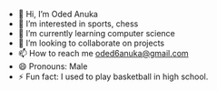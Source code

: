 - 👋 Hi, I’m Oded Anuka
- 👀 I’m interested in sports, chess
- 🌱 I’m currently learning computer science
- 💞️ I’m looking to collaborate on projects 
- 📫 How to reach me oded6anuka@gmail.com
- 😄 Pronouns: Male
- ⚡ Fun fact: I used to play basketball in high school.

<!---
odedanuka/odedanuka is a ✨ special ✨ repository because its `README.md` (this file) appears on your GitHub profile.
You can click the Preview link to take a look at your changes.
--->
